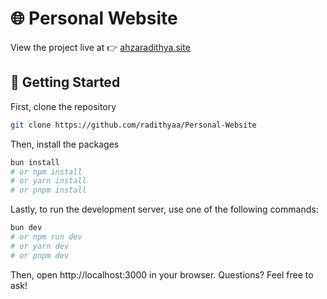 # 🌐 Personal Website

View the project live at 👉 [ahzaradithya.site](https://ahzaradithya.site)

## 🚀 Getting Started

First, clone the repository

```bash
git clone https://github.com/radithyaa/Personal-Website
```

Then, install the packages

```bash
bun install
# or npm install
# or yarn install
# or pnpm install
```

Lastly, to run the development server, use one of the following commands:

```bash
bun dev
# or npm run dev
# or yarn dev
# or pnpm dev
```

Then, open http://localhost:3000 in your browser. Questions? Feel free to ask!
